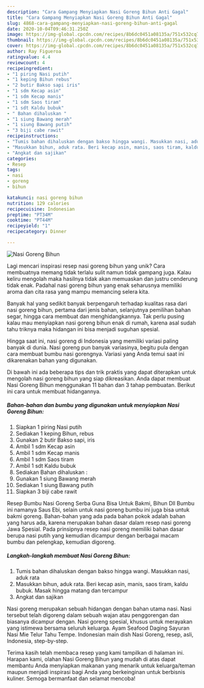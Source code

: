 ```yaml
---
description: "Cara Gampang Menyiapkan Nasi Goreng Bihun Anti Gagal"
title: "Cara Gampang Menyiapkan Nasi Goreng Bihun Anti Gagal"
slug: 4868-cara-gampang-menyiapkan-nasi-goreng-bihun-anti-gagal
date: 2020-10-04T09:46:31.250Z
image: https://img-global.cpcdn.com/recipes/8b6dc0451a08135a/751x532cq70/nasi-goreng-bihun-foto-resep-utama.jpg
thumbnail: https://img-global.cpcdn.com/recipes/8b6dc0451a08135a/751x532cq70/nasi-goreng-bihun-foto-resep-utama.jpg
cover: https://img-global.cpcdn.com/recipes/8b6dc0451a08135a/751x532cq70/nasi-goreng-bihun-foto-resep-utama.jpg
author: Ray Figueroa
ratingvalue: 4.4
reviewcount: 4
recipeingredient:
- "1 piring Nasi putih"
- "1 keping Bihun rebus"
- "2 butir Bakso sapi iris"
- "1 sdm Kecap asin"
- "1 sdm Kecap manis"
- "1 sdm Saos tiram"
- "1 sdt Kaldu bubuk"
- " Bahan dihaluskan "
- "1 siung Bawang merah"
- "1 siung Bawang putih"
- "3 biji cabe rawit"
recipeinstructions:
- "Tumis bahan dihaluskan dengan bakso hingga wangi. Masukkan nasi, aduk rata"
- "Masukkan bihun, aduk rata. Beri kecap asin, manis, saos tiram, kaldu bubuk. Masak hingga matang dan tercampur"
- "Angkat dan sajikan"
categories:
- Resep
tags:
- nasi
- goreng
- bihun

katakunci: nasi goreng bihun 
nutrition: 129 calories
recipecuisine: Indonesian
preptime: "PT34M"
cooktime: "PT44M"
recipeyield: "1"
recipecategory: Dinner

---
```



![Nasi Goreng Bihun](https://img-global.cpcdn.com/recipes/8b6dc0451a08135a/751x532cq70/nasi-goreng-bihun-foto-resep-utama.jpg)

Lagi mencari inspirasi resep nasi goreng bihun yang unik? Cara membuatnya memang tidak terlalu sulit namun tidak gampang juga. Kalau keliru mengolah maka hasilnya tidak akan memuaskan dan justru cenderung tidak enak. Padahal nasi goreng bihun yang enak seharusnya memiliki aroma dan cita rasa yang mampu memancing selera kita.

Banyak hal yang sedikit banyak berpengaruh terhadap kualitas rasa dari nasi goreng bihun, pertama dari jenis bahan, selanjutnya pemilihan bahan segar, hingga cara membuat dan menghidangkannya. Tak perlu pusing kalau mau menyiapkan nasi goreng bihun enak di rumah, karena asal sudah tahu triknya maka hidangan ini bisa menjadi suguhan spesial.

Hingga saat ini, nasi goreng di Indonesia yang memiliki variasi paling banyak di dunia. Nasi goreng pun banyak variasinya, begitu pula dengan cara membuat bumbu nasi gorengnya. Variasi yang Anda temui saat ini dikarenakan bahan yang digunakan.


Di bawah ini ada beberapa tips dan trik praktis yang dapat diterapkan untuk mengolah nasi goreng bihun yang siap dikreasikan. Anda dapat membuat Nasi Goreng Bihun menggunakan 11 bahan dan 3 tahap pembuatan. Berikut ini cara untuk membuat hidangannya.

<!--inarticleads1-->

##### Bahan-bahan dan bumbu yang digunakan untuk menyiapkan Nasi Goreng Bihun:

1. Siapkan 1 piring Nasi putih
1. Sediakan 1 keping Bihun, rebus
1. Gunakan 2 butir Bakso sapi, iris
1. Ambil 1 sdm Kecap asin
1. Ambil 1 sdm Kecap manis
1. Ambil 1 sdm Saos tiram
1. Ambil 1 sdt Kaldu bubuk
1. Sediakan  Bahan dihaluskan :
1. Gunakan 1 siung Bawang merah
1. Sediakan 1 siung Bawang putih
1. Siapkan 3 biji cabe rawit


Resep Bumbu Nasi Goreng Serba Guna Bisa Untuk Bakmi, Bihun Dll Bumbu ini namanya Saus Ebi, selain untuk nasi goreng bumbu ini juga bisa untuk bakmi goreng. Bahan-bahan yang ada pada bahan pokok adalah bahan yang harus ada, karena merupakan bahan dasar dalam resep nasi goreng Jawa Spesial. Pada prinsipnya resep nasi goreng memiliki bahan dasar berupa nasi putih yang kemudian dicampur dengan berbagai macam bumbu dan pelengkap, kemudian digoreng. 

<!--inarticleads2-->

##### Langkah-langkah membuat Nasi Goreng Bihun:

1. Tumis bahan dihaluskan dengan bakso hingga wangi. Masukkan nasi, aduk rata
1. Masukkan bihun, aduk rata. Beri kecap asin, manis, saos tiram, kaldu bubuk. Masak hingga matang dan tercampur
1. Angkat dan sajikan


Nasi goreng merupakan sebuah hidangan dengan bahan utama nasi. Nasi tersebut telah digoreng dalam sebuah wajan atau penggorengan dan biasanya dicampur dengan. Nasi goreng spesial, khusus untuk merayakan yang istimewa bersama seluruh keluarga. Ayam Seafood Daging Sayuran Nasi Mie Telur Tahu Tempe. Indonesian main dish Nasi Goreng, resep, asli, Indonesia, step-by-step. 

Terima kasih telah membaca resep yang kami tampilkan di halaman ini. Harapan kami, olahan Nasi Goreng Bihun yang mudah di atas dapat membantu Anda menyiapkan makanan yang menarik untuk keluarga/teman maupun menjadi inspirasi bagi Anda yang berkeinginan untuk berbisnis kuliner. Semoga bermanfaat dan selamat mencoba!
